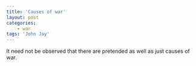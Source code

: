 ```yaml
---
title: 'Causes of war'
layout: post
categories:
    - war
tags: 'John Jay'
---
```


It need not be observed that there are pretended as well as just causes of war.